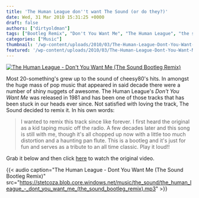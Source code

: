 ```yaml
---
title: 'The Human League don''t want The Sound (or do they?)'
date: Wed, 31 Mar 2010 15:31:25 +0000
draft: false
authors: ["dirtyoldman"]
tags: ["Bootleg Remix", "Don't You Want Me", "The Human League", "the sound"]
categories: ["Music"]
thumbnail: '/wp-content/uploads/2010/03/The-Human-League-Dont-You-Want-Me-The-Sound-Bootleg-Remix-150x150.jpg'
featured: '/wp-content/uploads/2010/03/The-Human-League-Dont-You-Want-Me-The-Sound-Bootleg-Remix-300x190.jpg'
---
```


[![](/wp-content/uploads/2010/03/The-Human-League-Dont-You-Want-Me-The-Sound-Bootleg-Remix.jpg "The Human League - Don't You Want Me (The Sound Bootleg Remix)")](/2010/03/31/the-human-league-dont-want-the-sound-or-do-they/the-human-league-dont-you-want-me-the-sound-bootleg-remix/)

Most 20-something's grew up to the sound of cheesy80's hits. In amongst the huge mass of pop music that appeared in said decade there were a number of shiny nuggets of awesome. The Human League's _Don't You Want Me_ was released in 1981 and has been one of those tracks that has been stuck in our heads ever since. Not satisfied with loving the track, The Sound decided to remix it. In his own words:

> I wanted to remix this track since like forever. I first heard the original as a kid taping music off the radio. A few decades later and this song is still with me, though it's all chopped up now with a little too much distortion and a haunting pan flute. This is a bootleg and it's just for fun and serves as a tribute to an all time classic. Play it loud!!

Grab it below and then click [here](http://www.youtube.com/watch?v=arUqoKjU3D4) to watch the original video.

{{< audio
    caption="The Human League - Dont You Want Me (The Sound Bootleg Remix)"
    src="https://stetcoza.blob.core.windows.net/music/the_sound/the_human_league_-_dont_you_want_me_(the_sound_bootleg_remix).mp3" >}}
